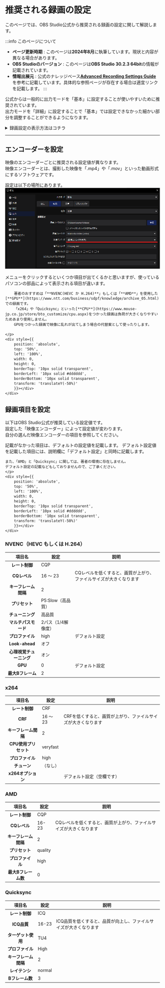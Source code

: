 # 推奨される録画の設定

このページでは、OBS Studio公式から推奨される録画の設定に関して解説します。

:::info このページについて

- **ページ更新時期** : このページは**2024年8月**に執筆しています。現状と内容が異なる場合があります。
- **OBS Studioのバージョン** : このページは**OBS Studio 30.2.3 64bit**の情報が記載されています。
- **情報出展元** : 公式のナレッジベース[**Advanced Recording Settings Guide**](https://obsproject.com/kb/advanced-recording-settings-guide)を参考に記載しています。具体的な参照ページが存在する場合は適宜リンクを記載します。
:::

公式からは一般的に出力モードを「基本」に設定することが使いやすいために推奨されています。  
出力モードを「詳細」に設定することで「基本」では設定できなかった細かい部分を調整することができるようになります。  

<details>
  	<summary>録画設定の表示方法はコチラ</summary>

	|画像|説明|
	|:---:|---|
	||まずは設定画面を表示します。<br></br>設定画面の開き方が分からない人は[**コチラ**](/docs/obs_studio/settings/how_to_start.md)を確認します。|
	|![setting_output_base](setting_output_base.png)|左の項目から「**出力**」を選択します。|
	|![setting_output_output_mode](setting_output_output_mode.png)|画面上部の「出力モード」から「**詳細**」を選択します。<br></br>|
	|![setting_output_select_record](setting_output_select_record.png)|項目が左の画像のように変更されたことを確認します。<br></br>現在「配信」の項目が開かれているので、上部のタブから「**録画**」をクリックします。|
	|![setting_output_recording](setting_output_recording.png)|左のような画面が表示されていれば成功です。|

</details>

***

## エンコーダーを設定

映像のエンコーダーごとに推奨される設定値が異なります。  
映像エンコーダーとは、撮影した映像を「.mp4」や「.mov」といった動画形式にするソフトウェアです。  

設定は以下の場所にあります。
![setting_output_select_encorder](setting_output_select_encorder.png)

<div style={{ display: 'flex', justifyContent: 'flex-end', alignItems: 'center' }}>
  <div style={{
    position: 'relative',
    display: 'inline-block',
    padding: '10px 20px',
    backgroundColor: '#dddddd',
    borderRadius: '15px',
    color: 'black',
    marginRight: '10px',
    boxSizing: 'border-box',
    lineHeight: '1.4em',
  }}>
    <p style={{ 
      margin: 0, 
      display: 'block',
      lineHeight: '1.4em',
    }}>
		メニューをクリックするといくつか項目が出てくるかと思いますが、使っているパソコンの部品によって表示される項目が違います。  

		著者のおすすめは「**NVENC(HEVC か H.264)**」もしくは「**AMD**」を使用した[**GPU**](https://www.ntt.com/business/sdpf/knowledge/archive_05.html)での録画です。  
		「x264」や「Quicksync」といった[**CPU**](https://www.mouse-jp.co.jp/store/bto_customize/cpu.aspx)をつかった録画は負荷が大きくなりやすいためあまり使用しません。  
		GPUをつかった録画で映像に乱れが出てしまう場合の代替案として使ったりします。

    </p>
    <div style={{
		position: 'absolute',
		top: '50%',
		left: '100%',
		width: 0,
		height: 0,
		borderTop: '10px solid transparent',
		borderLeft: '10px solid #dddddd',
		borderBottom: '10px solid transparent',
		transform: 'translateY(-50%)'
		}}></div>
	</div>
</div>

## 録画項目を設定

以下はOBS Studio公式が推奨している設定値です。  
設定した「映像エンコーダー」によって設定値が変わります。  
自分の選んだ映像エンコーダーの項目を参照してください。

<div style={{ display: 'flex', justifyContent: 'flex-end', alignItems: 'center' }}>
  <div style={{
    position: 'relative',
    display: 'inline-block',
    padding: '10px 20px',
    backgroundColor: '#dddddd',
    borderRadius: '15px',
    color: 'black',
    marginRight: '10px',
    boxSizing: 'border-box',
    lineHeight: '1.4em',
  }}>
    <p style={{ 
      margin: 0, 
      display: 'block',
      lineHeight: '1.4em',
    }}>
	記載がなかった項目は、デフォルトの設定値を記載します。  
	デフォルト設定値を記載した項目には、説明欄に「デフォルト設定」と同時に記載します。

	また、「AMD」と「Quicksync」に関しては、著者の環境に存在しません。  
	デフォルト設定の記載などもしておりませんので、ご了承ください。
    </p>
    <div style={{
		position: 'absolute',
		top: '50%',
		left: '100%',
		width: 0,
		height: 0,
		borderTop: '10px solid transparent',
		borderLeft: '10px solid #dddddd',
		borderBottom: '10px solid transparent',
		transform: 'translateY(-50%)'
		}}></div>
	</div>
</div>

### NVENC（HEVC もしくは H.264）

| 項目名 | 設定 | 説明 |
|:--:|---|---|
| **レート制御** | CQP | |
| **CQレベル** | 16 ～ 23 | CQレベルを低くすると、画質が上がり、ファイルサイズが大きくなります |
| **キーフレーム間隔** | 2 ||
| **プリセット** | P5:Slow（高品質）||
| **チューニング** | 高品質 ||
| **マルチパスモード** | 2パス（1/4解像度） ||
| **プロファイル** | high |デフォルト設定|
| **Look-ahead** | オフ ||
| **心理視覚チューニング** | オン ||
| **GPU** | 0 |デフォルト設定|
| **最大Bフレーム** | 2 ||

### x264

| 項目名 | 設定 | 説明 |
|:--:|---|---|
| **レート制御** | CRF ||
| **CRF** | 16 ～ 23 | CRFを低くすると、画質が上がり、ファイルサイズが大きくなります|
| **キーフレーム間隔** | 2 ||
| **CPU使用プリセット** | veryfast ||
| **プロファイル** | high ||
| **チューン** | （なし） ||
|**x264オプション**|　|デフォルト設定（空欄です）|

### AMD

| 項目名 | 設定 | 説明 |
|:--:|---|---|
| **レート制御** | CQP ||
| **CQレベル** | 16-23| CQレベルを低くすると、画質が上がり、ファイルサイズが大きくなります|
| **キーフレーム間隔** | 2 ||
| **プリセット** | quality ||
| **プロファイル** | high ||
| **最大Bフレーム数** | 0 ||

### Quicksync

| 項目名 | 設定 | 説明 |
|:--:|---|---|
| **レート制御** | ICQ ||
| **ICQ品質** | 16-23|ICQ品質を低くすると、品質が向上し、ファイルサイズが大きくなります |
| **ターゲット使用** | TU4 ||
| **プロファイル** | High ||
| **キーフレーム間隔** | 2 ||
| **レイテンシ** | normal ||
| **Bフレーム数** | 3 ||
